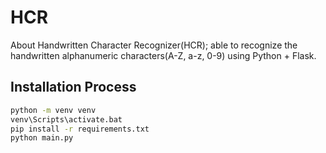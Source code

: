 # HCR
About Handwritten Character Recognizer(HCR); able to recognize the handwritten alphanumeric characters(A-Z, a-z, 0-9) using Python + Flask.

## Installation Process
```bash
python -m venv venv
venv\Scripts\activate.bat
pip install -r requirements.txt
python main.py
```
